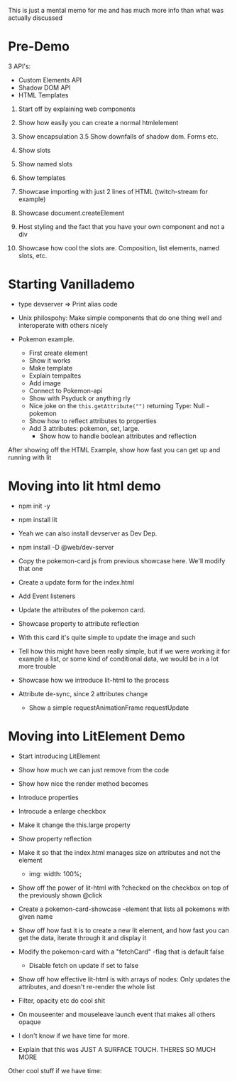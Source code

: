 This is just a mental memo for me and has much more info than what was actually discussed


# Pre-Demo

3 API's:
- Custom Elements API
- Shadow DOM API
- HTML Templates

1. Start off by explaining web components
 
2. Show how easily you can create a normal htmlelement
 
3. Show encapsulation
3.5 Show downfalls of shadow dom. Forms etc.
 
4. Show slots
  
5. Show named slots
  
6. Show templates
 
7. Showcase importing with just 2 lines of HTML (twitch-stream for example)

8. Showcase document.createElement

9. Host styling and the fact that you have your own component and not a div

10. Showcase how cool the slots are. Composition, list elements, named slots, etc.


# Starting Vanillademo
- type devserver => Print alias code

- Unix philospohy: Make simple components that do one thing 
well and interoperate with others nicely

- Pokemon example.
    - First create element
    - Show it works
    - Make template
    - Explain tempaltes
    - Add image
    - Connect to Pokemon-api
    - Show with Psyduck or anything rly
    - Nice joke on the `this.getAttribute("")` returning Type: Null -pokemon
    - Show how to reflect attributes to properties
    - Add 3 attributes: pokemon, set, large.
        - Show how to handle boolean attributes and reflection

After showing off the HTML Example, show how fast you can get up and running with lit

# Moving into lit html demo

- npm init -y
- npm install lit
- Yeah we can also install devserver as Dev Dep.
- npm install -D @web/dev-server

- Copy the pokemon-card.js from previous showcase here. We'll modify that one
- Create a update form for the index.html
- Add Event listeners
- Update the attributes of the pokemon card.
- Showcase property to attribute reflection

- With this card it's quite simple to update the image and such
- Tell how this might have been really simple, but if we were working it
for example a list, or some kind of conditional data, we would be 
in a lot more trouble

- Showcase how we introduce lit-html to the process

- Attribute de-sync, since 2 attributes change
    - Show a simple requestAnimationFrame requestUpdate

# Moving into LitElement Demo

- Start introducing LitElement
- Show how much we can just remove from the code
- Show how nice the render method becomes
- Introduce properties

- Introcude a enlarge checkbox
- Make it change the this.large property
- Show property reflection
- Make it so that the index.html manages size on attributes and not the element
    - img: width: 100%;

- Show off the power of lit-html with ?checked on the checkbox on top of the
previously shown @click

- Create a pokemon-card-showcase -element that lists all pokemons with given name
- Show off how fast it is to create a new lit element, and how fast you can
get the data, iterate through it and display it
- Modify the pokemon-card with a "fetchCard" -flag that is default false
    - Disable fetch on update if set to false

- Show off how effective lit-html is with arrays of nodes: Only updates the attributes, and 
doesn't re-render the whole list

- Filter, opacity etc do cool shit
- On mouseenter and mouseleave launch event that makes all others opaque

- I don't know if we have time for more.

- Explain that this was JUST A SURFACE TOUCH.
THERES SO MUCH MORE

Other cool stuff if we have time:
